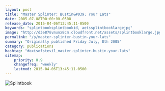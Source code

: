 ```yaml
---
layout: post
title: "Master Splinter: Bustin&#039; Your Lats"
date: 2005-07-08T00:00:00-0500
release_date: 2015-04-06T13:45:11-0500
keywords: "splintbooksplintbookid, aetssplintbooklargejpg"
image: "http://d3e878vmunx8cm.cloudfront.net/assets/splintbooklarge.jpg"
permalink: "/p/master-splinter-bustin-your-lats"
summary: "Originally published Friday July, 8th 2005"
category: publications
hashtag: "#axisofstevil_master-splinter-bustin-your-lats"
sitemap:
    priority: 0.9
    changefreq: 'weekly'
    lastmod: 2015-04-06T13:45:11-0500
---
```


[id_1]: http://d3e878vmunx8cm.cloudfront.net/assets/splintbooklarge.jpg "Splintbook"
![Splintbook][id_1]
